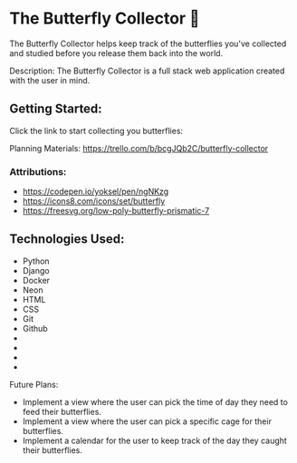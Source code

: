 # The Butterfly Collector 🦋
The Butterfly Collector helps keep track of the butterflies you've collected and studied before you release them back into the world.

Description: The Butterfly Collector is a full stack web application created with the user in mind. 

## Getting Started:
Click the link to start collecting you butterflies:

Planning Materials: https://trello.com/b/bcgJQb2C/butterfly-collector




### Attributions:
- https://codepen.io/yoksel/pen/ngNKzg
- https://icons8.com/icons/set/butterfly
- https://freesvg.org/low-poly-butterfly-prismatic-7

## Technologies Used:
- Python
- Django
- Docker 
- Neon
- HTML 
- CSS
- Git 
- Github
- 
-
-
-

Future Plans: 
- Implement a view where the user can pick the time of day they need to feed their butterflies.
- Implement a view where the user can pick a specific cage for their butterflies.
- Implement a calendar for the user to keep track of the day they caught their butterflies.
